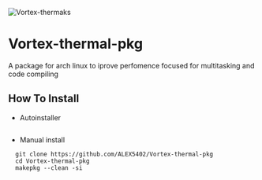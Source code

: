 ![Vortex-thermaks](https://github.com/user-attachments/assets/1f737fcc-dead-42b9-9ee0-d4f890eff34d)

# Vortex-thermal-pkg
A package for arch linux to iprove perfomence focused for multitasking and code compiling 

## How To Install

- Autoinstaller
```

```

- Manual install
```
  git clone https://github.com/ALEX5402/Vortex-thermal-pkg
  cd Vortex-thermal-pkg
  makepkg --clean -si
```
